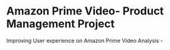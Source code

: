 # Amazon Prime Video- Product Management Project
 Improving User experience on Amazon Prime Video Analysis - 
